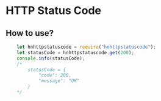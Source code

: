 # HTTP Status Code

## How to use?
```js
    let hnhttpstatuscode = require("hnhttpstatuscode");
    let statusCode = hnhttpstatuscode.get(200);
    console.info(statusCode);
    /*
        statusCode = {
            "code": 200,
            "message": "OK"
        }
    */
```
